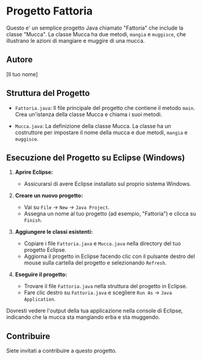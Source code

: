 # Progetto Fattoria

Questo e' un semplice progetto Java chiamato "Fattoria" che include la classe "Mucca". La classe Mucca ha due metodi, `mangia` e `muggisce`, che illustrano le azioni di mangiare e muggire di una mucca.

## Autore

[Il tuo nome]


## Struttura del Progetto

- `Fattoria.java`: Il file principale del progetto che contiene il metodo `main`. Crea un'istanza della classe Mucca e chiama i suoi metodi.

- `Mucca.java`: La definizione della classe Mucca. La classe ha un costruttore per impostare il nome della mucca e due metodi, `mangia` e `muggisce`.

## Esecuzione del Progetto su Eclipse (Windows)

1. **Aprire Eclipse:**
   - Assicurarsi di avere Eclipse installato sul proprio sistema Windows.

2. **Creare un nuovo progetto:**
   - Vai su `File` -> `New` -> `Java Project`.
   - Assegna un nome al tuo progetto (ad esempio, "Fattoria") e clicca su `Finish`.

3. **Aggiungere le classi esistenti:**
   - Copiare i file `Fattoria.java` e `Mucca.java` nella directory del tuo progetto Eclipse.
   - Aggiorna il progetto in Eclipse facendo clic con il pulsante destro del mouse sulla cartella del progetto e selezionando `Refresh`.

4. **Eseguire il progetto:**
   - Trovare il file `Fattoria.java` nella struttura del progetto in Eclipse.
   - Fare clic destro su `Fattoria.java` e scegliere `Run As` -> `Java Application`.

Dovresti vedere l'output della tua applicazione nella console di Eclipse, indicando che la mucca sta mangiando erba e sta muggendo.

## Contribuire

Siete invitati a contribuire a questo progetto. 